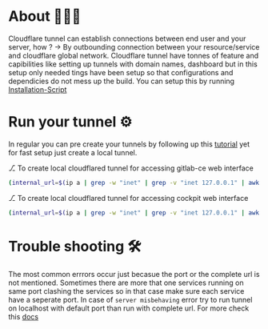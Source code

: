 # About 👨🏽‍💻
Cloudflare tunnel can establish connections between end user and your server, how ? -> By outbounding connection between your resource/service and cloudflare global network. Cloudflare tunnel have tonnes of feature and capibilities like setting up tunnels with domain names, dashboard but in this setup only needed tings have been setup so that configurations and dependicies do not mess up the build. You can setup this by running [Installation-Script](https://github.com/myselfakashagarwal/gitserver/blob/legacy/setup_cloudflared.sh)

# Run your tunnel ⚙︎
In regular you can pre create your tunnels by following up this [tutorial](https://developers.cloudflare.com/cloudflare-one/connections/connect-networks/get-started/create-local-tunnel/) yet for fast setup just create a local tunnel.

⎇ To create local cloudflared tunnel for accessing gitlab-ce web interface 
```bash 
(internal_url=$(ip a | grep -w "inet" | grep -v "inet 127.0.0.1" | awk '{print $2}' | cut -d "/" -f1) && echo -e "http://$internal_url/users_sign_in") | xargs cloudflared --no-tls-verify --url
```

⎇ To create local cloudflared tunnel for accessing cockpit web interface 
```bash 
(internal_url=$(ip a | grep -w "inet" | grep -v "inet 127.0.0.1" | awk '{print $2}' | cut -d "/" -f1) && echo -e "http://$internal_url:9090/system") | xargs cloudflared --no-tls-verify --url
```

# Trouble shooting 🛠️
The most common errrors occur just becasue the port or the complete url is not mentioned. Sometimes there are more that one services running on same port clashing the services so in that case make sure each service have a seperate port. In case of `server misbehaving` error try to run tunnel on localhost with default port than run with complete url. For more check this [docs](https://developers.cloudflare.com/cloudflare-one/faq/teams-troubleshooting/#:~:text=%E2%80%8B%E2%80%8B%20Tunnel%20connections%20fail,files%20limit%20on%20your%20machine.)

